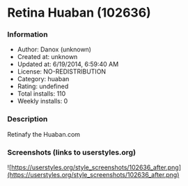 # Retina Huaban (102636)

### Information
- Author: Danox (unknown)
- Created at: unknown
- Updated at: 6/19/2014, 6:59:40 AM
- License: NO-REDISTRIBUTION
- Category: huaban
- Rating: undefined
- Total installs: 110
- Weekly installs: 0


### Description
Retinafy the Huaban.com


### Screenshots (links to userstyles.org)
![https://userstyles.org/style_screenshots/102636_after.png](https://userstyles.org/style_screenshots/102636_after.png)


